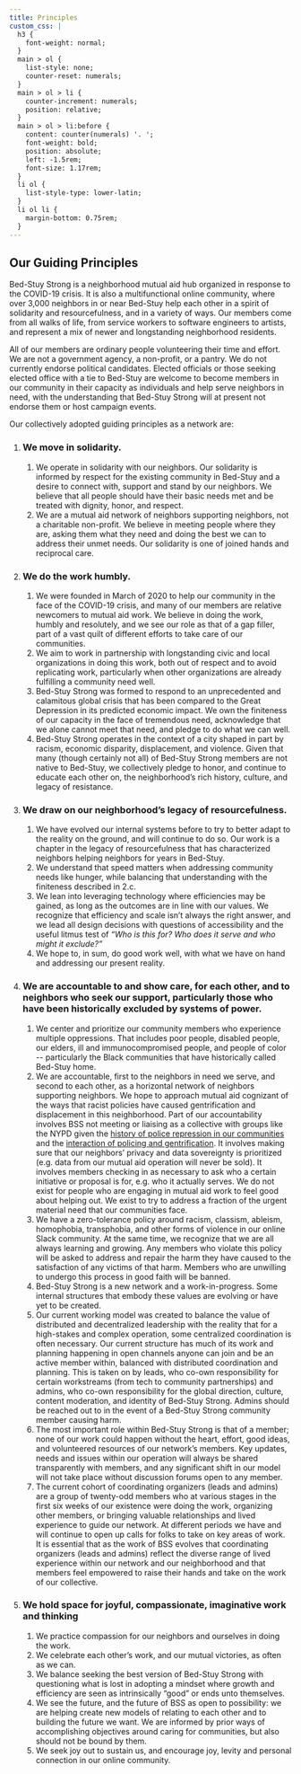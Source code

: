 ```yaml
---
title: Principles
custom_css: |
  h3 {
    font-weight: normal;
  }
  main > ol {
    list-style: none;
    counter-reset: numerals;
  }
  main > ol > li {
    counter-increment: numerals;
    position: relative;
  }
  main > ol > li:before {
    content: counter(numerals) '. ';
    font-weight: bold;
    position: absolute;
    left: -1.5rem;
    font-size: 1.17rem;
  }
  li ol {
    list-style-type: lower-latin;
  }
  li ol li {
    margin-bottom: 0.75rem;
  }
---
```

Our Guiding Principles
----------------------

Bed-Stuy Strong is a neighborhood mutual aid hub organized in response to the COVID-19 crisis. It is also a multifunctional online community, where over 3,000 neighbors in or near Bed-Stuy help each other in a spirit of solidarity and resourcefulness, and in a variety of ways. Our members come from all walks of life, from service workers to software engineers to artists, and represent a mix of newer and longstanding neighborhood residents.

All of our members are ordinary people volunteering their time and effort. We are not a government agency, a non-profit, or a pantry. We do not currently endorse political candidates. Elected officials or those seeking elected office with a tie to Bed-Stuy are welcome to become members in our community in their capacity as individuals and help serve neighbors in need, with the understanding that Bed-Stuy Strong will at present not endorse them or host campaign events.

Our collectively adopted guiding principles as a network are:

1.  ### We move in **solidarity.**
    
    1.  We operate in solidarity with our neighbors. Our solidarity is informed by respect for the existing community in Bed-Stuy and a desire to connect with, support and stand by our neighbors. We believe that all people should have their basic needs met and be treated with dignity, honor, and respect.
    2.  We are a mutual aid network of neighbors supporting neighbors, not a charitable non-profit. We believe in meeting people where they are, asking them what they need and doing the best we can to address their unmet needs. Our solidarity is one of joined hands and reciprocal care.
2.  ### We do the work **humbly.**
    
    1.  We were founded in March of 2020 to help our community in the face of the COVID-19 crisis, and many of our members are relative newcomers to mutual aid work. We believe in doing the work, humbly and resolutely, and we see our role as that of a gap filler, part of a vast quilt of different efforts to take care of our communities.
    2.  We aim to work in partnership with longstanding civic and local organizations in doing this work, both out of respect and to avoid replicating work, particularly when other organizations are already fulfilling a community need well.
    3.  Bed-Stuy Strong was formed to respond to an unprecedented and calamitous global crisis that has been compared to the Great Depression in its predicted economic impact. We own the finiteness of our capacity in the face of tremendous need, acknowledge that we alone cannot meet that need, and pledge to do what we can well.
    4.  Bed-Stuy Strong operates in the context of a city shaped in part by racism, economic disparity, displacement, and violence. Given that many (though certainly not all) of Bed-Stuy Strong members are not native to Bed-Stuy, we collectively pledge to honor, and continue to educate each other on, the neighborhood’s rich history, culture, and legacy of resistance.
3.  ### We draw on our neighborhood’s legacy of **resourcefulness.**
    
    1.  We have evolved our internal systems before to try to better adapt to the reality on the ground, and will continue to do so. Our work is a chapter in the legacy of resourcefulness that has characterized neighbors helping neighbors for years in Bed-Stuy.
    2.  We understand that speed matters when addressing community needs like hunger, while balancing that understanding with the finiteness described in 2.c.
    3.  We lean into leveraging technology where efficiencies may be gained, as long as the outcomes are in line with our values. We recognize that efficiency and scale isn’t always the right answer, and we lead all design decisions with questions of accessibility and the useful litmus test of _“Who is this for? Who does it serve and who might it exclude?”_
    4.  We hope to, in sum, do good work well, with what we have on hand and addressing our present reality.
4.  ### We are **accountable** to and show **care**, for each other, and to neighbors who seek our support, particularly those who have been historically excluded by systems of power.
    
    1.  We center and prioritize our community members who experience multiple oppressions. That includes poor people, disabled people, our elders, ill and immunocompromised people, and people of color -- particularly the Black communities that have historically called Bed-Stuy home.
    2.  We are accountable, first to the neighbors in need we serve, and second to each other, as a horizontal network of neighbors supporting neighbors. We hope to approach mutual aid cognizant of the ways that racist policies have caused gentrification and displacement in this neighborhood. Part of our accountability involves BSS not meeting or liaising as a collective with groups like the NYPD given the [history of police repression in our communities](https://docs.google.com/document/d/1NIJaVXUlH9Wpm3CmbbkKkvpWmllxzQWWm98Z5gOK7Y4/edit) and the [interaction of policing and gentrification](https://docs.google.com/document/d/1NIJaVXUlH9Wpm3CmbbkKkvpWmllxzQWWm98Z5gOK7Y4/edit). It involves making sure that our neighbors’ privacy and data sovereignty is prioritized (e.g. data from our mutual aid operation will never be sold). It involves members checking in as necessary to ask who a certain initiative or proposal is for, e.g. who it actually serves. We do not exist for people who are engaging in mutual aid work to feel good about helping out. We exist to try to address a fraction of the urgent material need that our communities face.
    3.  We have a zero-tolerance policy around racism, classism, ableism, homophobia, transphobia, and other forms of violence in our online Slack community. At the same time, we recognize that we are all always learning and growing. Any members who violate this policy will be asked to address and repair the harm they have caused to the satisfaction of any victims of that harm. Members who are unwilling to undergo this process in good faith will be banned.
    4.  Bed-Stuy Strong is a new network and a work-in-progress. Some internal structures that embody these values are evolving or have yet to be created.
    5.  Our current working model was created to balance the value of distributed and decentralized leadership with the reality that for a high-stakes and complex operation, some centralized coordination is often necessary. Our current structure has much of its work and planning happening in open channels anyone can join and be an active member within, balanced with distributed coordination and planning. This is taken on by leads, who co-own responsibility for certain workstreams (from tech to community partnerships) and admins, who co-own responsibility for the global direction, culture, content moderation, and identity of Bed-Stuy Strong. Admins should be reached out to in the event of a Bed-Stuy Strong community member causing harm.
    6.  The most important role within Bed-Stuy Strong is that of a member; none of our work could happen without the heart, effort, good ideas, and volunteered resources of our network’s members. Key updates, needs and issues within our operation will always be shared transparently with members, and any significant shift in our model will not take place without discussion forums open to any member.
    7.  The current cohort of coordinating organizers (leads and admins) are a group of twenty-odd members who at various stages in the first six weeks of our existence were doing the work, organizing other members, or bringing valuable relationships and lived experience to guide our network. At different periods we have and will continue to open up calls for folks to take on key areas of work. It is essential that as the work of BSS evolves that coordinating organizers (leads and admins) reflect the diverse range of lived experience within our network and our neighborhood and that members feel empowered to raise their hands and take on the work of our collective.
5.  ### We hold space for **joyful, compassionate, imaginative** work and thinking
    
    1.  We practice compassion for our neighbors and ourselves in doing the work.
    2.  We celebrate each other’s work, and our mutual victories, as often as we can.
    3.  We balance seeking the best version of Bed-Stuy Strong with questioning what is lost in adopting a mindset where growth and efficiency are seen as intrinsically “good” or ends unto themselves.
    4.  We see the future, and the future of BSS as open to possibility: we are helping create new models of relating to each other and to building the future we want. We are informed by prior ways of accomplishing objectives around caring for communities, but also should not be bound by them.
    5.  We seek joy out to sustain us, and encourage joy, levity and personal connection in our online community.